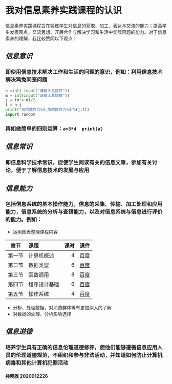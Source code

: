 # 我对信息素养实践课程的认识

信息素养实践课程旨在锻炼学生对信息的获取、加工、表达与交流的能力；提高学生发表观点，交流思想、开展合作与解决学习和生活中实际问题的能力。对于信息素养的理解，我比较赞同以下观点：  

## ***信息意识***

### 即使用信息技术解决工作和生活的问题的意识，例如：利用信息技术解决鸡兔同笼问题

```python
n =int( input("请输入总数目"))
m = int(input("请输入总腿数"))
j = (n*4-m)/2
t = n-j
print("鸡的数目为%d,兔的数目为%d"%(j,t))
import random
```

### 再如做简单的四则运算：`a=3*4  print(a)`

## ***信息常识***

### 即信息科学技术常识，促使学生阅读有关的信息文章，参加有关讨论，便于了解信息技术的发展与应用

## ***信息能力***

### 包括信息系统的基本操作能力，信息的采集、传输、加工处理和应用能力，信息系统的分析与查错能力，以及对信息系统与信息进行评价的能力。例如：

- 运用图表整理课程内容  

|  章节  | 课程         | 课时 | 课件                                                      |
| :----: | :----------- | ---: | --------------------------------------------------------- |
| 第一节 | 计算机概述   |    4 | [百度](https://www.baidu.com/index.php?tn=02049043_12_pg) |
| 第二节 | 数据类型     |    6 | [百度](https://www.baidu.com/index.php?tn=02049043_12_pg) |
| 第三节 | 函数调用     |    8 | [百度](https://www.baidu.com/index.php?tn=02049043_12_pg) |
| 第四节 | 程序设计基础 |    6 | [百度](https://www.baidu.com/index.php?tn=02049043_12_pg) |
| 第五节 | 操作系统     |    4 | [百度](https://www.baidu.com/index.php?tn=02049043_12_pg) |

- 分析、处理数据，对消费群体等有更加深入的了解
- 对数据的处理、分析影响选择

## ***信息道德***

### 培养学生具有正确的信息伦理道德修养，使他们能够遵循信息应用人员的伦理道德规范，不组织和参与非法活动，并知道如何防止计算机病毒和其他计算机犯罪活动



#### 孙晓雅  2020012226

